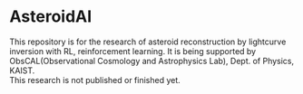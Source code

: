 # AsteroidAI

This repository is for the research of asteroid reconstruction by lightcurve inversion with RL, reinforcement learning.
It is being supported by ObsCAL(Observational Cosmology and Astrophysics Lab), Dept. of Physics, KAIST.
<br>
This research is not published or finished yet.
